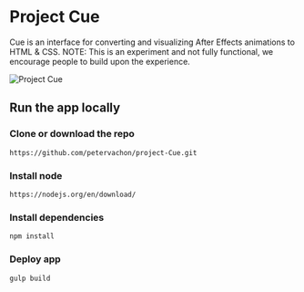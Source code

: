 # Project Cue
Cue is an interface for converting and visualizing After Effects animations to HTML &amp; CSS. NOTE: This is an experiment and not fully functional, we encourage people to build upon the experience. 

![Project Cue](assets/cue_footerAlert.gif)

## Run the app locally 
### Clone or download the repo
```
https://github.com/petervachon/project-Cue.git
```

### Install node
```
https://nodejs.org/en/download/
```

### Install dependencies
```
npm install
```

### Deploy app
```
gulp build
```